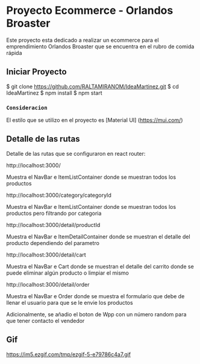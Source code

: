 # Proyecto Ecommerce - Orlandos Broaster

Este proyecto esta dedicado a realizar un ecommerce para el emprendimiento Orlandos Broaster que se encuentra en el rubro de comida rápida

## Iniciar Proyecto

$ git clone https://github.com/RALTAMIRANOM/IdeaMartinez.git
$ cd IdeaMartinez
$ npm install
$ npm start

### `Consideracion`

El estilo que se utilizo en el proyecto es [Material UI] (https://mui.com/)


## Detalle de las rutas

Detalle de las rutas que se configuraron en react router:

http://localhost:3000/

Muestra el NavBar e ItemListContainer donde se muestran todos los productos

http://localhost:3000/category/categoryId

Muestra el NavBar e ItemListContainer donde se muestran todos los productos pero filtrando por categoria

http://localhost:3000/detail/productId

Muestra el NavBar e ItemDetailContainer donde se muestran el detalle del producto dependiendo del parametro


http://localhost:3000/detail/cart

Muestra el NavBar e Cart donde se muestran el detalle del carrito donde se puede eliminar algún producto o limpiar el mismo


http://localhost:3000/detail/order

Muestra el NavBar e Order donde se muestra el formulario que debe de llenar el usuario para que se le envie los productos

Adicionalmente, se añadio el boton de Wpp con un número random para que tener contacto el vendedor 
## Gif

https://im5.ezgif.com/tmp/ezgif-5-e79786c4a7.gif
